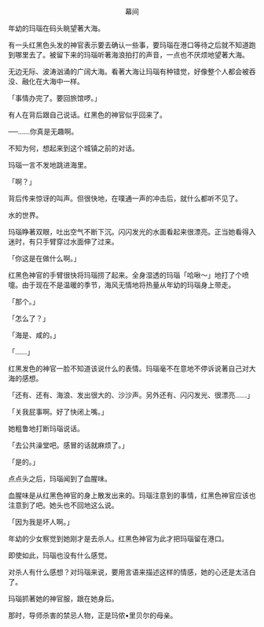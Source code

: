 <p align="center">幕间</p>

年幼的玛瑙在码头眺望著大海。

有一头红黑色头发的神官表示要去确认一些事，要玛瑙在港口等待之后就不知道跑到哪里去了。被留下来的玛瑙听著海浪拍打的声音，一点也不厌烦地望著大海。

无边无际、波涛汹涌的广阔大海。看著大海让玛瑙有种错觉，好像整个人都会被吞没、融化在大海中一样。

「事情办完了。要回旅馆啰。」

有人在背后跟自己说话。红黑色的神官似乎回来了。

──……你真是无趣啊。

不知为何，想起来到这个城镇之前的对话。

玛瑙一言不发地跳进海里。

「啊？」

背后传来惊讶的叫声。但很快地，在噗通一声的冲击后，就什么都听不见了。

水的世界。

玛瑙睁著双眼，吐出空气不断下沉。闪闪发光的水面看起来很漂亮。正当她看得入迷时，有只手臂穿过水面伸了过来。

「你这是在做什么啊。」

红黑色神官的手臂很快将玛瑙捞了起来。全身湿透的玛瑙「哈啾～」地打了个喷嚏。由于现在不是温暖的季节，海风无情地将热量从年幼的玛瑙身上带走。

「那个。」

「怎么了？」

「海是、咸的。」

「……」

红黑发色的神官一脸不知道该说什么的表情。玛瑙毫不在意地不停诉说著自己对大海的感想。

「还有、还有、海浪、发出很大的、沙沙声。另外还有、闪闪发光、很漂亮……」

「关我屁事啊。好了快闭上嘴。」

她粗鲁地打断玛瑙说话。

「去公共澡堂吧。感冒的话就麻烦了。」

「是的。」

点点头之后，玛瑙闻到了血腥味。

血腥味是从红黑色神官的身上散发出来的。玛瑙注意到的事情，红黑色神官应该也注意到了吧。她头也不回地这么说。

「因为我是坏人啊。」

年幼的少女察觉到她刚才是去杀人。红黑色神官为此才把玛瑙留在港口。

即使如此，玛瑙也没有什么感觉。

对杀人有什么感想？对玛瑙来说，要用言语来描述这样的情感，她的心还是太洁白了。

玛瑙抓著她的神官服，跟在她身后。

那时，导师杀害的禁忌人物，正是玛侬•里贝尔的母亲。


